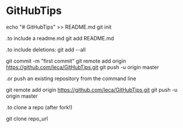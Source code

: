 # GitHubTips

echo "# GitHubTips" >> README.md
git init



.to include a readme.md 
git add README.md

.to include deletions:
git add --all

git commit -m "first commit"
git remote add origin https://github.com/leca/GitHubTips.git
git push -u origin master

.or push an existing repository from the command line

git remote add origin https://github.com/leca/GitHubTips.git
git push -u origin master

.to clone a repo (after fork!)

git clone repo_url

